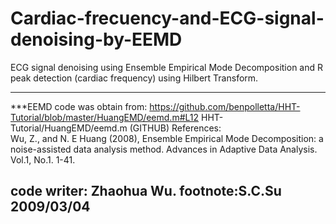 # Cardiac-frecuency-and-ECG-signal-denoising-by-EEMD
ECG signal denoising using Ensemble Empirical Mode Decomposition and R peak detection (cardiac frequency) using Hilbert Transform.


-------------------------------------------------------------------------------------------
***EEMD code was obtain from:
https://github.com/benpolletta/HHT-Tutorial/blob/master/HuangEMD/eemd.m#L12
HHT-Tutorial/HuangEMD/eemd.m  (GITHUB)
 References:   
  Wu, Z., and N. E Huang (2008), 
  Ensemble Empirical Mode Decomposition: a noise-assisted data analysis method. 
  Advances in Adaptive Data Analysis. Vol.1, No.1. 1-41.  

 code writer: Zhaohua Wu. 
 footnote:S.C.Su 2009/03/04
 -------------------------------------------------------------------------------------------
